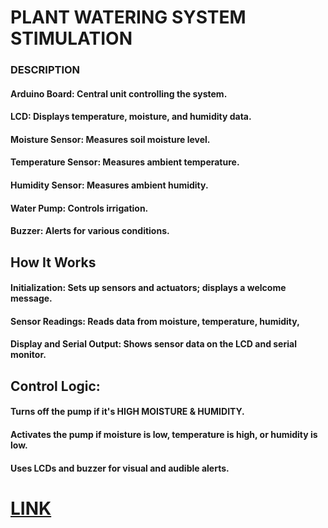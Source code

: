 # PLANT WATERING SYSTEM STIMULATION 

### DESCRIPTION
#### Arduino Board: Central unit controlling the system.
#### LCD: Displays temperature, moisture, and humidity data.
#### Moisture Sensor: Measures soil moisture level.
#### Temperature Sensor: Measures ambient temperature.
#### Humidity Sensor: Measures ambient humidity.
#### Water Pump: Controls irrigation.
#### Buzzer: Alerts for various conditions.
## How It Works
#### Initialization: Sets up sensors and actuators; displays a welcome message.
#### Sensor Readings: Reads data from moisture, temperature, humidity, 
#### Display and Serial Output: Shows sensor data on the LCD and serial monitor.
## Control Logic:
#### Turns off the pump if it's HIGH MOISTURE & HUMIDITY.
#### Activates the pump if moisture is low, temperature is high, or humidity is low.
#### Uses LCDs and buzzer for visual and audible alerts.

# [LINK](https://www.tinkercad.com/things/2lMztDg3eNG-brave-leelo-rottis?sharecode=wqNorp1Bu-nMGxpkz9FNzmKZe-wM4ExmoNnasDDrErA)
